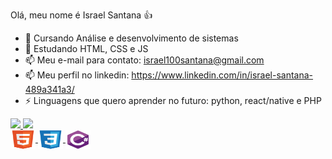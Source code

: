 Olá, meu nome é Israel Santana 👍



- 🔭 Cursando Análise e desenvolvimento de sistemas
- 🌱 Estudando HTML, CSS e JS
- 📫 Meu e-mail para contato: israel100santana@gmail.com
- 📫 Meu perfil no linkedin: https://www.linkedin.com/in/israel-santana-489a341a3/
- ⚡ Linguagens que quero aprender no futuro: python, react/native e PHP

<div>
  <a href="https://github.com/SantanaRael">
  <img height="150em" src="https://github-readme-stats.vercel.app/api?username=SantanaRael&show_icons=true&theme=dracula&include_all_commits=true&count_private=true"/>
  <img height="150em" src="https://github-readme-stats.vercel.app/api/top-langs/?username=SantanaRael&layout=compact&langs_count=7&theme=dracula"/>
    </div>
  <img align="center" alt="Rael-HTML" height="30" width="40" src="https://raw.githubusercontent.com/devicons/devicon/master/icons/html5/html5-original.svg">
  <img align="center" alt="Rael-CSS" height="30" width="40" src="https://raw.githubusercontent.com/devicons/devicon/master/icons/css3/css3-original.svg">
  <img align="center" alt="Rael-Csharp" height="30" width="40" src="https://raw.githubusercontent.com/devicons/devicon/master/icons/csharp/csharp-original.svg">
  
